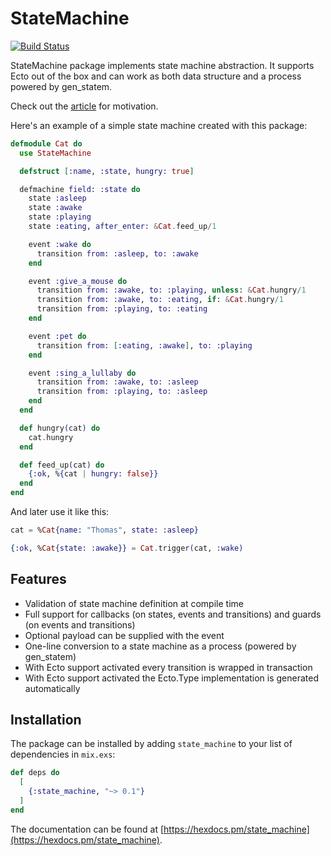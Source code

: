 # StateMachine

[![Build Status](https://travis-ci.org/youroff/state_machine.svg?branch=master)](https://travis-ci.org/youroff/state_machine)

StateMachine package implements state machine abstraction.
It supports Ecto out of the box and can work as both
data structure and a process powered by gen_statem.

Check out the [article](https://dev.to/youroff/state-machines-for-business-np8) for motivation.

Here's an example of a simple state machine created with this package:

```elixir
defmodule Cat do
  use StateMachine

  defstruct [:name, :state, hungry: true]

  defmachine field: :state do
    state :asleep
    state :awake
    state :playing
    state :eating, after_enter: &Cat.feed_up/1

    event :wake do
      transition from: :asleep, to: :awake
    end

    event :give_a_mouse do
      transition from: :awake, to: :playing, unless: &Cat.hungry/1
      transition from: :awake, to: :eating, if: &Cat.hungry/1
      transition from: :playing, to: :eating
    end

    event :pet do
      transition from: [:eating, :awake], to: :playing
    end

    event :sing_a_lullaby do
      transition from: :awake, to: :asleep
      transition from: :playing, to: :asleep
    end
  end

  def hungry(cat) do
    cat.hungry
  end

  def feed_up(cat) do
    {:ok, %{cat | hungry: false}}
  end
end
```

And later use it like this:

```elixir
cat = %Cat{name: "Thomas", state: :asleep}

{:ok, %Cat{state: :awake}} = Cat.trigger(cat, :wake)
```

## Features
* Validation of state machine definition at compile time
* Full support for callbacks (on states, events and transitions) and guards (on events and transitions)
* Optional payload can be supplied with the event
* One-line conversion to a state machine as a process (powered by gen_statem)
* With Ecto support activated every transition is wrapped in transaction
* With Ecto support activated the Ecto.Type implementation is generated automatically

## Installation

The package can be installed
by adding `state_machine` to your list of dependencies in `mix.exs`:

```elixir
def deps do
  [
    {:state_machine, "~> 0.1"}
  ]
end
```

The documentation can be found at [https://hexdocs.pm/state_machine](https://hexdocs.pm/state_machine).

